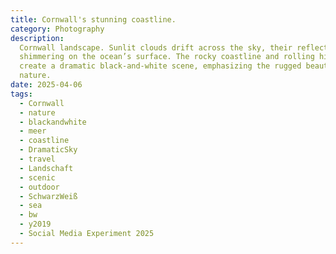 ```yaml
---
title: Cornwall's stunning coastline.
category: Photography
description:
  Cornwall landscape. Sunlit clouds drift across the sky, their reflections
  shimmering on the ocean’s surface. The rocky coastline and rolling hills
  create a dramatic black-and-white scene, emphasizing the rugged beauty of
  nature.
date: 2025-04-06
tags:
  - Cornwall
  - nature
  - blackandwhite
  - meer
  - coastline
  - DramaticSky
  - travel
  - Landschaft
  - scenic
  - outdoor
  - SchwarzWeiß
  - sea
  - bw
  - y2019
  - Social Media Experiment 2025
---
```

